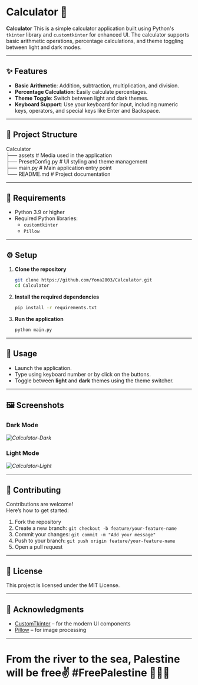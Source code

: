 # Calculator 🍉

**Calculator** This is a simple calculator application built using Python's `tkinter` library and `customtkinter` for enhanced UI. The calculator supports basic arithmetic operations, percentage calculations, and theme toggling between light and dark modes.

---

## ✨ Features

- **Basic Arithmetic**: Addition, subtraction, multiplication, and division.
- **Percentage Calculation**: Easily calculate percentages.
- **Theme Toggle**: Switch between light and dark themes.
- **Keyboard Support**: Use your keyboard for input, including numeric keys, operators, and special keys like Enter and Backspace.

---

## 📁 Project Structure

Calculator<br>
├── assets # Media used in the application<br>
├── PresetConfig.py # UI styling and theme management<br>
├── main.py # Main application entry point<br>
└── README.md # Project documentation<br>

---

## 🧰 Requirements

- Python 3.9 or higher
- Required Python libraries:
  - `customtkinter`
  - `Pillow`

---

## ⚙️ Setup

1. **Clone the repository**
    ```bash
    git clone https://github.com/Yona2803/Calculator.git
    cd Calculator
    ```

2. **Install the required dependencies**
    ```bash
    pip install -r requirements.txt
    ```

4. **Run the application**
    ```bash
    python main.py
    ```

---

## 🚀 Usage

- Launch the application.
- Type using keyboard number or by click on the buttons.
- Toggle between **light** and **dark** themes using the theme switcher.

---

## 🖼️ Screenshots

### Dark Mode  
*![Calculator-Dark](https://github.com/user-attachments/assets/60f2f5c7-a8ca-4368-9a75-d60df927f1c6)*

### Light Mode  
*![Calculator-Light](https://github.com/user-attachments/assets/6e4290db-1529-4a3b-a556-4c11ab6e77fb)*

---

## 🤝 Contributing

Contributions are welcome!  
Here’s how to get started:

1. Fork the repository
2. Create a new branch: `git checkout -b feature/your-feature-name`
3. Commit your changes: `git commit -m "Add your message"`
4. Push to your branch: `git push origin feature/your-feature-name`
5. Open a pull request

---

## 📄 License

This project is licensed under the MIT License.

---

## 🙌 Acknowledgments

- [CustomTkinter](https://github.com/TomSchimansky/CustomTkinter) – for the modern UI components  
- [Pillow](https://python-pillow.org) – for image processing  

---

# From the river to the sea, Palestine will be free✌️ #FreePalestine 🍉🇵🇸 
